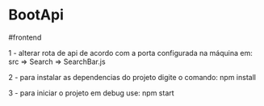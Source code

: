 # BootApi

#frontend

1 - alterar rota de api de acordo com a porta configurada na máquina em:
    src => Search => SearchBar.js

2 - para instalar as dependencias do projeto digite o comando:
    npm install
    
3 - para iniciar o projeto em debug use:
    npm start

